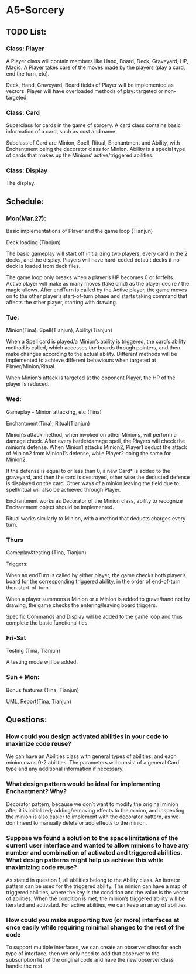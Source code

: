 # A5-Sorcery


## TODO List:

### Class: Player

A Player class will contain members like Hand, Board, Deck, Graveyard, HP, Magic. A Player takes care of the moves made by the players (play a card, end the turn, etc).

Deck, Hand, Graveyard, Board fields of Player will be implemented as vectors. Player will have overloaded methods of play: targeted or non-targeted.


### Class: Card

Superclass for cards in the game of sorcery. A card class contains basic information of a card, such as cost and name.

Subclass of Card are Minion, Spell, Ritual, Enchantment and Ability, with Enchantment being the decorator class for Minion. Ability is a special type of cards that makes up the Minions’ active/triggered abilities.


### Class: Display

The display.


## Schedule:

### Mon(Mar.27):

Basic implementations of Player and the game loop (Tianjun)

Deck loading (Tianjun)

The basic gameplay will start off initializing two players, every card in the 2 decks, and the display. Players will have hard-coded default decks if no deck is loaded from deck files.
 
The game loop only breaks when a player’s HP becomes 0 or forfeits. Active player will make as many moves (take cmd) as the player desire / the magic allows. After endTurn is called by the Active player, the game moves on to the other player’s start-of-turn phase and starts taking command that affects the other player, starting with drawing.





### Tue:

Minion(Tina),  Spell(Tianjun), Ability(Tianjun)

When a Spell card is played/a Minion’s ability is triggered, the card’s ability method is called, which accesses the boards through pointers, and then make changes according to the actual ability. Different methods will be implemented to achieve different behaviours when targeted at Player/Minion/Ritual.
 
When  Minion’s attack is targeted at the opponent Player, the HP of the player is reduced.


### Wed:

Gameplay - Minion attacking, etc (Tina)

Enchantment(Tina), Ritual(Tianjun)

Minion’s attack method, when invoked on other Minions, will perform a damage check. After every battle/damage spell, the Players will check the minion’s defense. When Minion1 attacks Minion2, Player1 deduct the attack of Minion2 from Minion1’s defense, while Player2 doing the same for Minion2.
 
If the defense is equal to or less than 0, a new Card* is added to the graveyard, and then the card is destroyed, other wise the deducted defense is displayed on the card. Other ways of a minion leaving the field due to spell/ritual will also be achieved through Player.

Enchantment works as Decorator of the Minion class, ability to recognize Enchantment object should be implemented.

Ritual works similarly to Minion, with a method that deducts charges every turn.


### Thurs

Gameplay&testing (Tina, Tianjun)

Triggers:
 
When an endTurn is called by either player, the game checks both player’s board for the corresponding triggered ability, in the order of end-of-turn then start-of-turn.

When a player summons a Minion or a Minion is added to grave/hand not by drawing, the game checks the entering/leaving board triggers.

Specific Commands  and Display will be added to the game loop and thus complete the basic functionalities.

### Fri-Sat

Testing (Tina, Tianjun)

A testing mode will be added.

### Sun + Mon:

Bonus features (Tina, Tianjun)

UML, Report(Tina, Tianjun)


## Questions:

### How could you design activated abilities in your code to maximize code reuse?

We can have an Abilities class with general types of abilities, and each minion owns 0-2 abilities. The parameters will consist of a general Card type and any additional information if necessary.

### What design pattern would be ideal for implementing Enchantment? Why?

Decorator pattern, because we don’t want to modify the original minion after it is initialized; adding/removing effects to the minion, and inspecting the minion  is also easier to implement with the decorator pattern, as we don’t need to manually delete or add effects to the minion.

### Suppose we found a solution to the space limitations of the current user interface and wanted to allow minions to have any number and combination of activated and triggered abilities. What design patterns might help us achieve this while maximizing code reuse?

As stated in question 1, all abilities belong to the Ability class.
An iterator pattern can be used for the triggered ability. The minion can have a map of triggered abilities, where the key is the condition and the value is the vector of abilities. When the condition is met, the minion’s triggered ability will be iterated and activated.
For active abilities, we can keep an array of abilities.


### How could you make supporting two (or more) interfaces at once easily while requiring minimal changes to the rest of the code

To support multiple interfaces, we can create an observer class for each type of interface, then we only need to add that observer to the subscription list of the original code and have the new observer class handle the rest.

